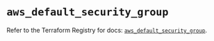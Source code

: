 # `aws_default_security_group`

Refer to the Terraform Registry for docs: [`aws_default_security_group`](https://registry.terraform.io/providers/hashicorp/aws/6.6.0/docs/resources/default_security_group).
